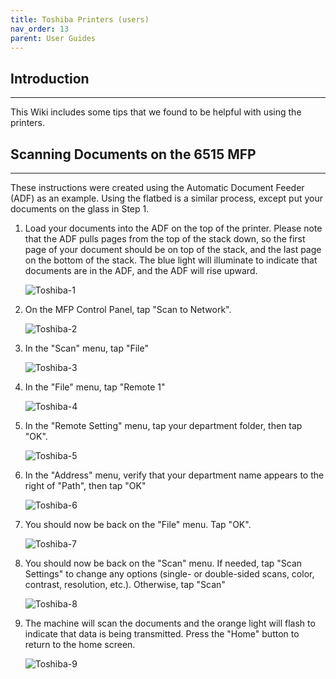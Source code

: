 ```yaml
---
title: Toshiba Printers (users)
nav_order: 13
parent: User Guides
---
```

## Introduction
---------------
This Wiki includes some tips that we found to be helpful with using the printers.



## Scanning Documents on the 6515 MFP
-----------------
These instructions were created using the Automatic Document Feeder (ADF) as an example. Using the flatbed is a similar process, except put your documents on the glass in Step 1.


1. Load your documents into the ADF on the top of the printer. Please note that the ADF pulls pages from the top of the stack down, so the first page of your document should be on top of the stack, and the last page on the bottom of the stack. The blue light will illuminate to indicate that documents are in the ADF, and the ADF will rise upward.

	![Toshiba-1](./images/Toshiba-1.jpg)

2. On the MFP Control Panel, tap "Scan to Network".

	![Toshiba-2](./images/Toshiba-2.jpg)

3. In the "Scan" menu, tap "File"

	![Toshiba-3](./images/Toshiba-3.jpg)

4. In the "File" menu, tap "Remote 1"

	![Toshiba-4](./images/Toshiba-4.jpg)

5. In the "Remote Setting" menu, tap your department folder, then tap "OK".

	![Toshiba-5](./images/Toshiba-5.jpg)

6. In the "Address" menu, verify that your department name appears to the right of "Path", then tap "OK"

	![Toshiba-6](./images/Toshiba-6.jpg)

7. You should now be back on the "File" menu. Tap "OK".

	![Toshiba-7](./images/Toshiba-7.jpg)

8. You should now be back on the "Scan" menu. If needed, tap "Scan Settings" to change any options (single- or double-sided scans, color, contrast, resolution, etc.). Otherwise, tap "Scan"

	![Toshiba-8](./images/Toshiba-8.jpg)

9. The machine will scan the documents and the orange light will flash to indicate that data is being transmitted. Press the "Home" button to return to the home screen.

	![Toshiba-9](./images/Toshiba-9.jpg)
